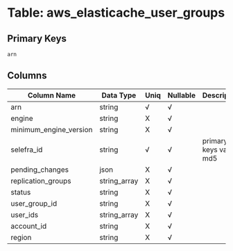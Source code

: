 # Table: aws_elasticache_user_groups

## Primary Keys 

```
arn
```


## Columns 

|  Column Name   |  Data Type  | Uniq | Nullable | Description | 
|  ----  | ----  | ----  | ----  | ---- | 
| arn | string | √ | √ |  | 
| engine | string | X | √ |  | 
| minimum_engine_version | string | X | √ |  | 
| selefra_id | string | √ | √ | primary keys value md5 | 
| pending_changes | json | X | √ |  | 
| replication_groups | string_array | X | √ |  | 
| status | string | X | √ |  | 
| user_group_id | string | X | √ |  | 
| user_ids | string_array | X | √ |  | 
| account_id | string | X | √ |  | 
| region | string | X | √ |  | 


